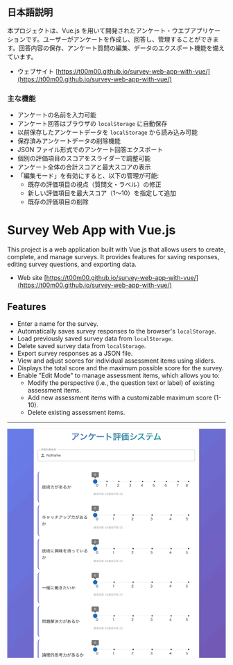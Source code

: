 ## 日本語説明

本プロジェクトは、Vue.js を用いて開発されたアンケート・ウエブアプリケーションです。ユーザーがアンケートを作成し、回答し、管理することができます。回答内容の保存、アンケート質問の編集、データのエクスポート機能を備えています。

* ウェブサイト
  [https://t00m00.github.io/survey-web-app-with-vue/](https://t00m00.github.io/survey-web-app-with-vue/)

### 主な機能

* アンケートの名前を入力可能
* アンケート回答はブラウザの `localStorage` に自動保存
* 以前保存したアンケートデータを `localStorage` から読み込み可能
* 保存済みアンケートデータの削除機能
* JSON ファイル形式でのアンケート回答エクスポート
* 個別の評価項目のスコアをスライダーで調整可能
* アンケート全体の合計スコアと最大スコアの表示
* 「編集モード」を有効にすると、以下の管理が可能:
  * 既存の評価項目の視点（質問文・ラベル）の修正
  * 新しい評価項目を最大スコア（1〜10）を指定して追加
  * 既存の評価項目の削除
# Survey Web App with Vue.js

This project is a web application built with Vue.js that allows users to create, complete, and manage surveys. It provides features for saving responses, editing survey questions, and exporting data.

* Web site
[https://t00m00.github.io/survey-web-app-with-vue/](https://t00m00.github.io/survey-web-app-with-vue/)

## Features

*   Enter a name for the survey.
*   Automatically saves survey responses to the browser's `localStorage`.
*   Load previously saved survey data from `localStorage`.
*   Delete saved survey data from `localStorage`.
*   Export survey responses as a JSON file.
*   View and adjust scores for individual assessment items using sliders.
*   Displays the total score and the maximum possible score for the survey.
*   Enable "Edit Mode" to manage assessment items, which allows you to:
    *   Modify the perspective (i.e., the question text or label) of existing assessment items.
    *   Add new assessment items with a customizable maximum score (1-10).
    *   Delete existing assessment items.

---
![Survey Web App v0.4.0 Demonstration](./image/survey-web-app-with-vue_v0.4.0.gif)